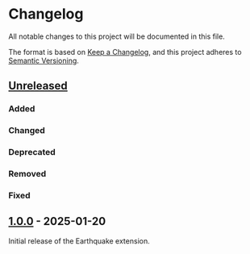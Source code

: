 # Changelog
All notable changes to this project will be documented in this file.

The format is based on [Keep a Changelog](https://keepachangelog.com/en/1.0.0/),
and this project adheres to [Semantic Versioning](https://semver.org/spec/v2.0.0.html).

## [Unreleased]

### Added

### Changed

### Deprecated

### Removed

### Fixed

## [1.0.0] - 2025-01-20

Initial release of the Earthquake extension.

[Unreleased]: <https://github.com/stac-extensions/earthquake/compare/v1.0.0...HEAD>
[1.0.0]: <https://github.com/stac-extensions/earthquake/tree/v1.0.0>
